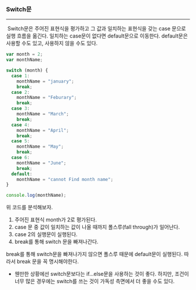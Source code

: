 ### Switch문

---

​	Switch문은 주어진 표현식을 평가하고 그 값과 일치하는 표현식을 갖는 case 문으로 실행 흐름을 옮긴다. 일치하는 case문이 없다면 default문으로 이동한다. default문은 사용할 수도 있고, 사용하지 않을 수도 있다.



```javascript
var month = 2;
var monthName;

switch (month) {
  case 1:
    monthName = "january";
    break;
  case 2:
    monthName = "Feburary";
    break;
  case 3:
    monthName = "March";
    break;
  case 4:
    monthName = "April";
    break;
  case 5:
    monthName = "May";
    break;
  case 6:
    monthName = "June";
    break;
  default:
    monthName = "cannot Find month name";
}

console.log(monthName);

```



위 코드를 분석해보자.

1. 주어진 표현식 month가 2로 평가된다.
2. case 문 중 값이 일치하는 값이 나올 때까지 폴스루(fall through)가 일어난다.
3. case 2의 실행문이 실행된다.
4. break를 통해 switch 문을 빠져나간다.

break를 통해 switch문을 빠져나가지 않으면 폴스루 때문에 default문이 실행된다. 따라서 break 문을 꼭 명시해야한다.



* 웬만한 상황에선 switch문보다는 if...else문을 사용하는 것이 좋다. 하지만, 조건이 너무 많은 경우에는 switch를 쓰는 것이 가독성 측면에서 더 좋을 수도 있다.